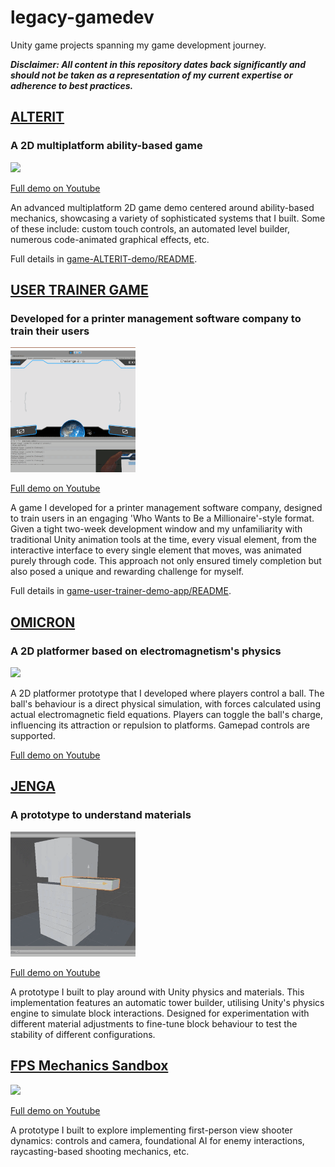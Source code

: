 # legacy-gamedev
Unity game projects spanning my game development journey.

***Disclaimer: All content in this repository dates back significantly and should not be taken as a representation of my current expertise or adherence to best practices.***

## [ALTERIT](game-ALTERIT-demo)

### A 2D multiplatform ability-based game 

<img src="readme-assets/alterit.gif" width="200"/>

[Full demo on Youtube](https://www.youtube.com/watch?v=LH0LfCJr0ig)

An advanced multiplatform 2D game demo centered around ability-based mechanics, showcasing a variety of sophisticated systems that I built. Some of these include: custom touch controls, an automated level builder, numerous code-animated graphical effects, etc. 

Full details in [game-ALTERIT-demo/README](game-ALTERIT-demo/README.md).

## [USER TRAINER GAME](game-user-trainer-app)
### Developed for a printer management software company to train their users
<img src="readme-assets/user-trainer.gif" width="200"/>

[Full demo on Youtube](https://www.youtube.com/watch?v=f5lQgx0ibeI)

A game I developed for a printer management software company, designed to train users in an engaging 'Who Wants to Be a Millionaire'-style format. Given a tight two-week development window and my unfamiliarity with traditional Unity animation tools at the time, every visual element, from the interactive interface to every single element that moves, was animated purely through code. This approach not only ensured timely completion but also posed a unique and rewarding challenge for myself.

Full details in [game-user-trainer-demo-app/README](game-user-trainer-demo-app/README.md).

## [OMICRON](game-OMICRON-prototype)
### A 2D platformer based on electromagnetism's physics
<img src="readme-assets/omicron.gif" width="200"/>

A 2D platformer prototype that I developed where players control a ball. The ball's behaviour is a direct physical simulation, with forces calculated using actual electromagnetic field equations. Players can toggle the ball's charge, influencing its attraction or repulsion to platforms. Gamepad controls are supported.

[Full demo on Youtube](https://www.youtube.com/watch?v=H2EMbUft0Cw)

## [JENGA](prototype-JENGA)
### A prototype to understand materials

<img src="readme-assets/jenga.gif" width="200"/>

[Full demo on Youtube](https://www.youtube.com/watch?v=ZvYWhK3wTY4)

A prototype I built to play around with Unity physics and materials. This implementation features an automatic tower builder, utilising Unity's physics engine to simulate block interactions. Designed for experimentation with different material adjustments to fine-tune block behaviour to test the stability of different configurations.

## [FPS Mechanics Sandbox](prototype-FPS)
<img src="readme-assets/fps.gif" width="200"/>

[Full demo on Youtube](https://www.youtube.com/watch?v=RHgiHEW1tIM)

A prototype I built to explore implementing first-person view shooter dynamics: controls and camera, foundational AI for enemy interactions, raycasting-based shooting mechanics, etc.